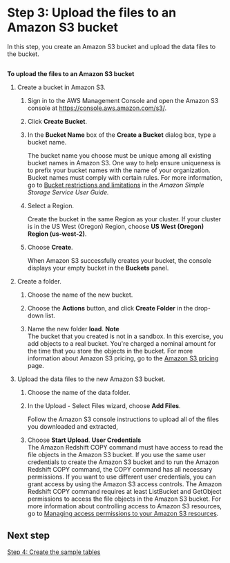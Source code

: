 # Step 3: Upload the files to an Amazon S3 bucket<a name="tutorial-loading-data-upload-files"></a>

In this step, you create an Amazon S3 bucket and upload the data files to the bucket\.

## <a name="tutorial-loading-data-to-upload-files"></a>

**To upload the files to an Amazon S3 bucket**

1. Create a bucket in Amazon S3\.

   1. Sign in to the AWS Management Console and open the Amazon S3 console at [https://console\.aws\.amazon\.com/s3/](https://console.aws.amazon.com/s3/)\.

   1. Click **Create Bucket**\.

   1. In the **Bucket Name** box of the **Create a Bucket** dialog box, type a bucket name\. 

      The bucket name you choose must be unique among all existing bucket names in Amazon S3\. One way to help ensure uniqueness is to prefix your bucket names with the name of your organization\. Bucket names must comply with certain rules\. For more information, go to [Bucket restrictions and limitations](https://docs.aws.amazon.com/AmazonS3/latest/dev/BucketRestrictions.html) in the *Amazon Simple Storage Service User Guide\.* 

   1. Select a Region\. 

      Create the bucket in the same Region as your cluster\. If your cluster is in the US West \(Oregon\) Region, choose **US West \(Oregon\) Region \(us\-west\-2\)**\.

   1. Choose **Create**\. 

      When Amazon S3 successfully creates your bucket, the console displays your empty bucket in the **Buckets** panel\. 

1. Create a folder\.

   1. Choose the name of the new bucket\.

   1. Choose the **Actions** button, and click **Create Folder** in the drop\-down list\.

   1. Name the new folder **load**\.
**Note**  
The bucket that you created is not in a sandbox\. In this exercise, you add objects to a real bucket\. You're charged a nominal amount for the time that you store the objects in the bucket\. For more information about Amazon S3 pricing, go to the [Amazon S3 pricing](https://aws.amazon.com/s3/pricing/) page\.

1. Upload the data files to the new Amazon S3 bucket\.

   1. Choose the name of the data folder\.

   1. In the Upload \- Select Files wizard, choose **Add Files**\.

      Follow the Amazon S3 console instructions to upload all of the files you downloaded and extracted,

   1. Choose **Start Upload**\.
<a name="tutorial-loading-user-credentials"></a>
**User Credentials**  
The Amazon Redshift COPY command must have access to read the file objects in the Amazon S3 bucket\. If you use the same user credentials to create the Amazon S3 bucket and to run the Amazon Redshift COPY command, the COPY command has all necessary permissions\. If you want to use different user credentials, you can grant access by using the Amazon S3 access controls\. The Amazon Redshift COPY command requires at least ListBucket and GetObject permissions to access the file objects in the Amazon S3 bucket\. For more information about controlling access to Amazon S3 resources, go to [Managing access permissions to your Amazon S3 resources](https://docs.aws.amazon.com/AmazonS3/latest/dev/s3-access-control.html)\.

## Next step<a name="tutorial-loading-next-step4"></a>

[Step 4: Create the sample tables](tutorial-loading-data-create-tables.md)
